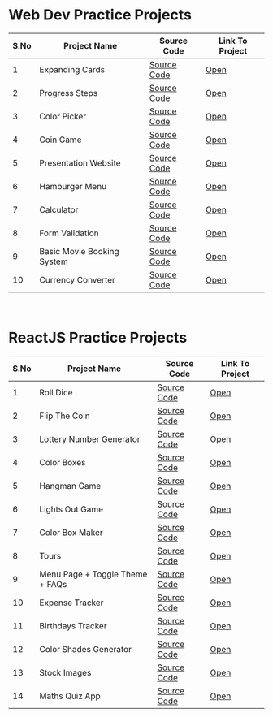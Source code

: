 # Web Dev Practice Projects


S.No | Project Name | Source Code |Link To Project
--- | --- | --- | ---
1 | Expanding Cards | [Source Code](https://github.com/Nikhil2408/Web-Dev-Practice-Projects/tree/main/Expanding%20Cards) | [Open](https://brave-einstein-edde9c.netlify.app)
2 | Progress Steps  | [Source Code](https://github.com/Nikhil2408/Web-Dev-Practice-Projects/tree/main/Progress%20Steps) | [Open](https://reverent-roentgen-8ec006.netlify.app/)
3 | Color Picker    | [Source Code](https://github.com/Nikhil2408/Web-Dev-Practice-Projects/tree/main/Color%20Picker) | [Open](https://serene-yonath-c601ae.netlify.app)
4 | Coin Game       | [Source Code](https://github.com/Nikhil2408/Web-Dev-Practice-Projects/tree/main/Coin%20Game) | [Open](https://festive-hugle-063ab0.netlify.app)
5 | Presentation Website | [Source Code](https://github.com/Nikhil2408/Web-Dev-Practice-Projects/tree/main/Presentation%20Website) | [Open](https://my-presentation1.netlify.app/)
6 | Hamburger Menu | [Source Code](https://github.com/Nikhil2408/Web-Dev-Practice-Projects/tree/main/Hamburger%20Menu) | [Open](https://hamburger-menu-animation.netlify.app)
7 | Calculator | [Source Code](https://github.com/Nikhil2408/Web-Dev-Practice-Projects/tree/main/Calculator) | [Open](https://chipper-profiterole-86fc52.netlify.app)
8 | Form Validation | [Source Code](https://github.com/Nikhil2408/Web-Dev-Practice-Projects/tree/main/Form%20Validation) | [Open](https://calm-centaur-38ce00.netlify.app)
9 | Basic Movie Booking System | [Source Code](https://github.com/Nikhil2408/Web-Dev-Practice-Projects/tree/main/Basic%20Movie%20Booking%20System) | [Open](https://basic-movie-book-system.netlify.app/)
10 | Currency Converter | [Source Code](https://github.com/Nikhil2408/Web-Dev-Practice-Projects/tree/main/CurrencyConverter) | [Open](https://currency-converter-webapp.netlify.app/)

<br>

# ReactJS Practice Projects

S.No | Project Name | Source Code |  Link To Project
--- | --- | --- | ---
1 | Roll Dice | [Source Code](https://github.com/Nikhil2408/roll-dice) | [Open](https://serene-otter-61674d.netlify.app/)
2 | Flip The Coin | [Source Code](https://github.com/Nikhil2408/flip-coin) | [Open](https://master--relaxed-nougat-1596d9.netlify.app/)
3 | Lottery Number Generator | [Source Code](https://github.com/Nikhil2408/lottery-number-generator) | [Open](https://master--adorable-belekoy-02df21.netlify.app/)
4 | Color Boxes | [Source Code](https://github.com/Nikhil2408/color-boxes) | [Open](https://genuine-cheesecake-5ddf41.netlify.app/)
5 | Hangman Game | [Source Code](https://github.com/Nikhil2408/hangman-game) | [Open](https://cheerful-rugelach-93f43e.netlify.app/)
6 | Lights Out Game | [Source Code](https://github.com/Nikhil2408/lights-out-game) | [Open](https://lights-out-game1.netlify.app/)
7 | Color Box Maker | [Source Code](https://github.com/Nikhil2408/color-box-maker) | [Open](https://color-box-maker1.netlify.app/)
8 | Tours | [Source Code](https://github.com/Nikhil2408/tours) | [Open](https://resplendent-meringue-ae1434.netlify.app)
9 | Menu Page + Toggle Theme + FAQs | [Source Code](https://github.com/Nikhil2408/menu-page) | [Open](https://ubiquitous-custard-2cd332.netlify.app)
10 | Expense Tracker | [Source Code](https://github.com/Nikhil2408/expense-tracker) | [Open](https://expense-tracker3.netlify.app/)
11 | Birthdays Tracker | [Source Code](https://github.com/Nikhil2408/birthdays-tracker) | [Open](https://birthdays-tracker.netlify.app/)
12 | Color Shades Generator | [Source Code](https://github.com/Nikhil2408/color-shade-generator) | [Open](https://color-shades-generator1.netlify.app/)
13 | Stock Images | [Source Code](https://github.com/Nikhil2408/stock-images) | [Open](https://stock-images1.netlify.app/)
14 | Maths Quiz App | [Source Code](https://github.com/Nikhil2408/maths-quiz) | [Open](https://maths-quiz-arithmetic.netlify.app/)



